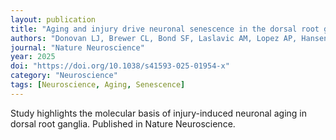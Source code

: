 ```yaml
---
layout: publication
title: "Aging and injury drive neuronal senescence in the dorsal root ganglia"
authors: "Donovan LJ, Brewer CL, Bond SF, Laslavic AM, Lopez AP, Hansen LH, Colman L, Jordan CE, González OC, <strong>Pujari A</strong>, de Lecea L, Quarta M, Kauer JA, Tawfik VL"
journal: "Nature Neuroscience"
year: 2025
doi: "https://doi.org/10.1038/s41593-025-01954-x"
category: "Neuroscience"
tags: [Neuroscience, Aging, Senescence]
---
```


Study highlights the molecular basis of injury-induced neuronal aging in dorsal root ganglia. Published in Nature Neuroscience.